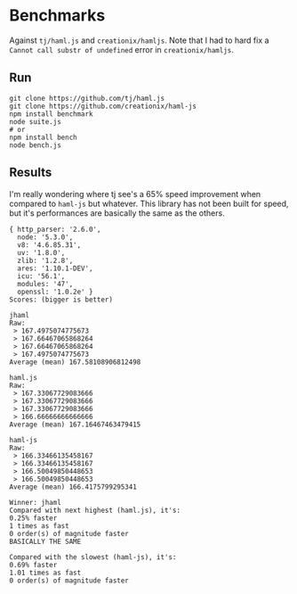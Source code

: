 # Benchmarks

Against `tj/haml.js` and `creationix/hamljs`. Note that I had to hard fix a `Cannot call substr of undefined` error in `creationix/hamljs`.


## Run

```
git clone https://github.com/tj/haml.js
git clone https://github.com/creationix/haml-js
npm install benchmark 
node suite.js
# or
npm install bench
node bench.js
```

## Results

I'm really wondering where tj see's a 65% speed improvement when compared to `haml-js` but whatever. This library has not been built for speed, but it's performances are basically the same as the others.

```
{ http_parser: '2.6.0',
  node: '5.3.0',
  v8: '4.6.85.31',
  uv: '1.8.0',
  zlib: '1.2.8',
  ares: '1.10.1-DEV',
  icu: '56.1',
  modules: '47',
  openssl: '1.0.2e' }
Scores: (bigger is better)

jhaml
Raw:
 > 167.4975074775673
 > 167.66467065868264
 > 167.66467065868264
 > 167.4975074775673
Average (mean) 167.58108906812498

haml.js
Raw:
 > 167.33067729083666
 > 167.33067729083666
 > 167.33067729083666
 > 166.66666666666666
Average (mean) 167.16467463479415

haml-js
Raw:
 > 166.33466135458167
 > 166.33466135458167
 > 166.50049850448653
 > 166.50049850448653
Average (mean) 166.4175799295341

Winner: jhaml
Compared with next highest (haml.js), it's:
0.25% faster
1 times as fast
0 order(s) of magnitude faster
BASICALLY THE SAME

Compared with the slowest (haml-js), it's:
0.69% faster
1.01 times as fast
0 order(s) of magnitude faster
```
